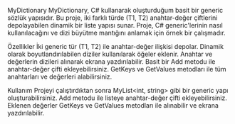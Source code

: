 MyDictionary
MyDictionary, C# kullanarak oluşturduğum basit bir generic sözlük yapısıdır. Bu proje, iki farklı türde (T1, T2) anahtar-değer çiftlerini depolayabilen dinamik bir liste yapısı sunar.
Proje, C# generic'lerinin nasıl kullanılacağını ve dizi büyütme mantığını anlamak için örnek bir çalışmadır.

Özellikler
İki generic tür (T1, T2) ile anahtar-değer ilişkisi depolar.
Dinamik olarak boyutlandırılabilen diziler kullanılarak öğeler eklenir.
Anahtar ve değerlerin dizileri alınarak ekrana yazdırılabilir.
Basit bir Add metodu ile anahtar-değer çifti ekleyebilirsiniz.
GetKeys ve GetValues metodları ile tüm anahtarları ve değerleri alabilirsiniz.

Kullanım
Projeyi çalıştırdıktan sonra MyList<int, string> gibi bir generic yapı oluşturabilirsiniz.
Add metodu ile listeye anahtar-değer çifti ekleyebilirsiniz.
Eklenen değerler GetKeys ve GetValues metodları ile alınabilir ve ekrana yazdırılabilir.
